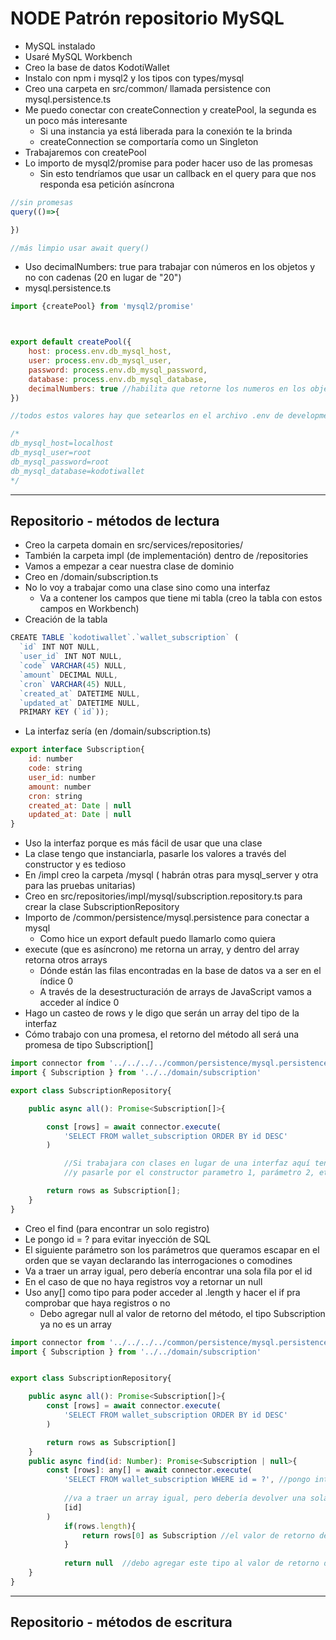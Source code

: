 # NODE Patrón repositorio MySQL

- MySQL instalado
- Usaré MySQL Workbench
- Creo la base de datos KodotiWallet
- Instalo con npm i mysql2 y los tipos con types/mysql
- Creo una carpeta en src/common/ llamada persistence con mysql.persistence.ts
- Me puedo conectar con createConnection y createPool, la segunda es un poco más interesante
  - Si una instancia ya está liberada para la conexión te la brinda
  - createConnection se comportaría como un Singleton
- Trabajaremos con createPool
- Lo importo de mysql2/promise para poder hacer uso de las promesas
  - Sin esto tendríamos que usar un callback en el query para que nos responda esa petición asíncrona

~~~js
//sin promesas
query(()=>{

})

//más limpio usar await query()
~~~

- Uso decimalNumbers: true para trabajar con números en los objetos y no con cadenas (20 en lugar de "20")
- mysql.persistence.ts

~~~js
import {createPool} from 'mysql2/promise'



export default createPool({
    host: process.env.db_mysql_host,
    user: process.env.db_mysql_user,
    password: process.env.db_mysql_password,
    database: process.env.db_mysql_database,
    decimalNumbers: true //habilita que retorne los numeros en los objetos como números y no como strings
})

//todos estos valores hay que setearlos en el archivo .env de development.env

/*
db_mysql_host=localhost
db_mysql_user=root
db_mysql_password=root
db_mysql_database=kodotiwallet
*/
~~~
-----

## Repositorio - métodos de lectura

- Creo la carpeta domain en src/services/repositories/
- También la carpeta impl (de implementación) dentro de /repositories
- Vamos a empezar a cear nuestra clase de dominio
- Creo en /domain/subscription.ts
- No lo voy a trabajar como una clase sino como una interfaz
    - Va a contener los campos que tiene mi tabla (creo la tabla con estos campos en Workbench)
- Creación de la tabla

~~~js
CREATE TABLE `kodotiwallet`.`wallet_subscription` (
  `id` INT NOT NULL,
  `user_id` INT NOT NULL,
  `code` VARCHAR(45) NULL,
  `amount` DECIMAL NULL,
  `cron` VARCHAR(45) NULL,
  `created_at` DATETIME NULL,
  `updated_at` DATETIME NULL,
  PRIMARY KEY (`id`));
~~~

- La interfaz sería (en /domain/subscription.ts)

~~~js
export interface Subscription{
    id: number
    code: string
    user_id: number
    amount: number
    cron: string
    created_at: Date | null
    updated_at: Date | null
}
~~~

- Uso la interfaz porque es más fácil de usar que una clase
- La clase tengo que instanciarla, pasarle los valores a través del constructor y es tedioso
- En /impl creo la carpeta /mysql ( habrán otras para mysql_server y otra para las pruebas unitarias)
- Creo en src/repositories/impl/mysql/subscription.repository.ts para crear la clase SubscriptionRepository
- Importo de /common/persistence/mysql.persistence para conectar a mysql
  - Como hice un export default puedo llamarlo como quiera
- execute (que es asíncrono) me retorna un array, y dentro del array retorna otros arrays
    - Dónde están las filas encontradas en la base de datos va a ser en el índice 0
    - A través de la desestructuración de arrays de JavaScript vamos a acceder al índice 0
- Hago un casteo de rows y le digo que serán un array del tipo de la interfaz
- Cómo trabajo con una promesa, el retorno del método all será una  promesa de tipo Subscription[] 

~~~js
import connector from '../../../../common/persistence/mysql.persistence'
import { Subscription } from '../../domain/subscription'

export class SubscriptionRepository{

    public async all(): Promise<Subscription[]>{

        const [rows] = await connector.execute(
            'SELECT FROM wallet_subscription ORDER BY id DESC' 
        )

            //Si trabajara con clases en lugar de una interfaz aquí tendría que instanciar la clase Subscription
            //y pasarle por el constructor parametro 1, parámetro 2, etc

        return rows as Subscription[];
    }
}
~~~

- Creo el find (para encontrar un solo registro)
- Le pongo id = ? para evitar inyección de SQL
- El siguiente parámetro son los parámetros que queramos escapar en el orden que se vayan declarando las interrogaciones o comodines
- Va a traer un array igual, pero debería encontrar una sola fila por el id
- En el caso de que no haya registros voy a retornar un null
- Uso any[] como tipo para poder acceder al .length y hacer el if pra comprobar que haya registros o no
  - Debo agregar null al valor de retorno del método, el tipo Subscription ya no es un array
~~~js
import connector from '../../../../common/persistence/mysql.persistence'
import { Subscription } from '../../domain/subscription'


export class SubscriptionRepository{

    public async all(): Promise<Subscription[]>{
        const [rows] = await connector.execute(
            'SELECT FROM wallet_subscription ORDER BY id DESC' 
        )

        return rows as Subscription[]
    }
    public async find(id: Number): Promise<Subscription | null>{
        const [rows]: any[] = await connector.execute(
            'SELECT FROM wallet_subscription WHERE id = ?', //pongo interrogación para evitar inyección de SQL
            
            //va a traer un array igual, pero debería devolver una sola fila
            [id]
        )
            if(rows.length){
                return rows[0] as Subscription //el valor de retorno del método es Subscription pero ya no es un array
            }
            
            return null  //debo agregar este tipo al valor de retorno del método
    }
}
~~~
-----

## Repositorio - métodos de escritura

